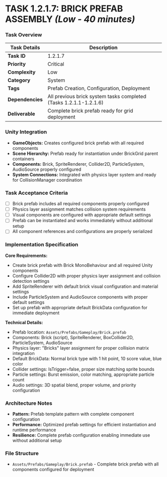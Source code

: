 # **TASK 1.2.1.7: BRICK PREFAB ASSEMBLY** *(Low - 40 minutes)*

### **Task Overview**

| Task Details | Description |
| --- | --- |
| **Task ID** | 1.2.1.7 |
| **Priority** | Critical |
| **Complexity** | Low |
| **Category** | System |
| **Tags** | Prefab Creation, Configuration, Deployment |
| **Dependencies** | All previous brick system tasks completed (Tasks 1.2.1.1-1.2.1.6) |
| **Deliverable** | Complete brick prefab ready for grid deployment |

### **Unity Integration**

- **GameObjects:** Creates configured brick prefab with all required components
- **Scene Hierarchy:** Prefab ready for instantiation under BrickGrid parent containers
- **Components:** Brick, SpriteRenderer, Collider2D, ParticleSystem, AudioSource properly configured
- **System Connections:** Integrated with physics layer system and ready for CollisionManager coordination

### **Task Acceptance Criteria**

- [ ] Brick prefab includes all required components properly configured
- [ ] Physics layer assignment matches collision system requirements
- [ ] Visual components are configured with appropriate default settings
- [ ] Prefab can be instantiated and works immediately without additional setup
- [ ] All component references and configurations are properly serialized

### **Implementation Specification**

**Core Requirements:**
- Create brick prefab with Brick MonoBehaviour and all required Unity components
- Configure Collider2D with proper physics layer assignment and collision detection settings
- Add SpriteRenderer with default brick visual configuration and material settings
- Include ParticleSystem and AudioSource components with proper default settings
- Set up prefab with appropriate default BrickData configuration for immediate deployment

**Technical Details:**
- Prefab location: `Assets/Prefabs/Gameplay/Brick.prefab`
- Components: Brick (script), SpriteRenderer, BoxCollider2D, ParticleSystem, AudioSource
- Physics layer: "Bricks" layer assignment for proper collision matrix integration
- Default BrickData: Normal brick type with 1 hit point, 10 score value, blue color
- Collider settings: IsTrigger=false, proper size matching sprite bounds
- Particle settings: Burst emission, color matching, appropriate particle count
- Audio settings: 3D spatial blend, proper volume, and priority configuration

### **Architecture Notes**

- **Pattern:** Prefab template pattern with complete component configuration
- **Performance:** Optimized prefab settings for efficient instantiation and runtime performance
- **Resilience:** Complete prefab configuration enabling immediate use without additional setup

### **File Structure**

- `Assets/Prefabs/Gameplay/Brick.prefab` - Complete brick prefab with all components configured for deployment